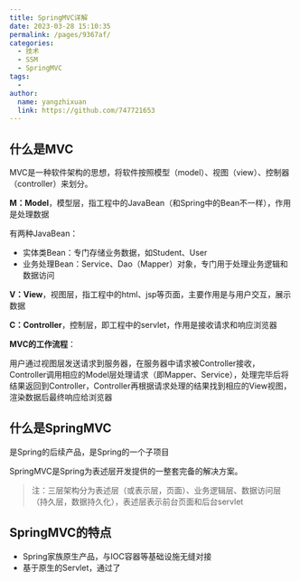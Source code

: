 ```yaml
---
title: SpringMVC详解
date: 2023-03-28 15:10:35
permalink: /pages/9367af/
categories:
  - 技术
  - SSM
  - SpringMVC
tags:
  - 
author: 
  name: yangzhixuan
  link: https://github.com/747721653
---
```

## 什么是MVC

MVC是一种软件架构的思想，将软件按照模型（model）、视图（view）、控制器（controller）来划分。

**M：Model**，模型层，指工程中的JavaBean（和Spring中的Bean不一样），作用是处理数据

有两种JavaBean：

* 实体类Bean：专门存储业务数据，如Student、User
* 业务处理Bean：Service、Dao（Mapper）对象，专门用于处理业务逻辑和数据访问

**V：View**，视图层，指工程中的html、jsp等页面，主要作用是与用户交互，展示数据

**C：Controller**，控制层，即工程中的servlet，作用是接收请求和响应浏览器

**MVC的工作流程**：

用户通过视图层发送请求到服务器，在服务器中请求被Controller接收，Controller调用相应的Model层处理请求（即Mapper、Service），处理完毕后将结果返回到Controller，Controller再根据请求处理的结果找到相应的View视图，渲染数据后最终响应给浏览器

## 什么是SpringMVC

是Spring的后续产品，是Spring的一个子项目

SpringMVC是Spring为表述层开发提供的一整套完备的解决方案。

> 注：三层架构分为表述层（或表示层，页面）、业务逻辑层、数据访问层（持久层，数据持久化），表述层表示前台页面和后台servlet



## SpringMVC的特点

* Spring家族原生产品，与IOC容器等基础设施无缝对接
* 基于原生的Servlet，通过了

